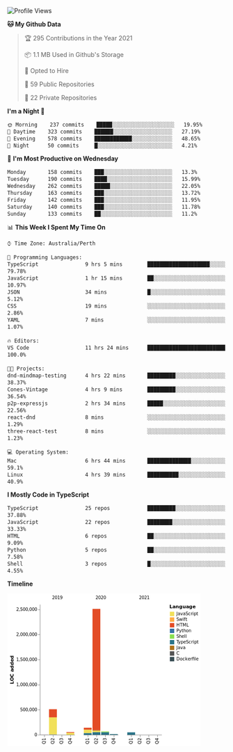 <!--START_SECTION:waka-->
![Profile Views](http://img.shields.io/badge/Profile%20Views-0-blue)

**🐱 My Github Data** 

> 🏆 295 Contributions in the Year 2021
 > 
> 📦 1.1 MB Used in Github's Storage 
 > 
> 💼 Opted to Hire
 > 
> 📜 59 Public Repositories 
 > 
> 🔑 22 Private Repositories  
 > 
**I'm a Night 🦉** 

```text
🌞 Morning    237 commits    █████░░░░░░░░░░░░░░░░░░░░   19.95% 
🌆 Daytime    323 commits    ██████░░░░░░░░░░░░░░░░░░░   27.19% 
🌃 Evening    578 commits    ████████████░░░░░░░░░░░░░   48.65% 
🌙 Night      50 commits     █░░░░░░░░░░░░░░░░░░░░░░░░   4.21%

```
📅 **I'm Most Productive on Wednesday** 

```text
Monday       158 commits    ███░░░░░░░░░░░░░░░░░░░░░░   13.3% 
Tuesday      190 commits    ████░░░░░░░░░░░░░░░░░░░░░   15.99% 
Wednesday    262 commits    █████░░░░░░░░░░░░░░░░░░░░   22.05% 
Thursday     163 commits    ███░░░░░░░░░░░░░░░░░░░░░░   13.72% 
Friday       142 commits    ███░░░░░░░░░░░░░░░░░░░░░░   11.95% 
Saturday     140 commits    ███░░░░░░░░░░░░░░░░░░░░░░   11.78% 
Sunday       133 commits    ██░░░░░░░░░░░░░░░░░░░░░░░   11.2%

```


📊 **This Week I Spent My Time On** 

```text
⌚︎ Time Zone: Australia/Perth

💬 Programming Languages: 
TypeScript               9 hrs 5 mins        ████████████████████░░░░░   79.78% 
JavaScript               1 hr 15 mins        ██░░░░░░░░░░░░░░░░░░░░░░░   10.97% 
JSON                     34 mins             █░░░░░░░░░░░░░░░░░░░░░░░░   5.12% 
CSS                      19 mins             ░░░░░░░░░░░░░░░░░░░░░░░░░   2.86% 
YAML                     7 mins              ░░░░░░░░░░░░░░░░░░░░░░░░░   1.07%

🔥 Editors: 
VS Code                  11 hrs 24 mins      █████████████████████████   100.0%

🐱‍💻 Projects: 
dnd-mindmap-testing      4 hrs 22 mins       █████████░░░░░░░░░░░░░░░░   38.37% 
Cones-Vintage            4 hrs 9 mins        █████████░░░░░░░░░░░░░░░░   36.54% 
p2p-expressjs            2 hrs 34 mins       █████░░░░░░░░░░░░░░░░░░░░   22.56% 
react-dnd                8 mins              ░░░░░░░░░░░░░░░░░░░░░░░░░   1.29% 
three-react-test         8 mins              ░░░░░░░░░░░░░░░░░░░░░░░░░   1.23%

💻 Operating System: 
Mac                      6 hrs 44 mins       ██████████████░░░░░░░░░░░   59.1% 
Linux                    4 hrs 39 mins       ██████████░░░░░░░░░░░░░░░   40.9%

```

**I Mostly Code in TypeScript** 

```text
TypeScript               25 repos            █████████░░░░░░░░░░░░░░░░   37.88% 
JavaScript               22 repos            ████████░░░░░░░░░░░░░░░░░   33.33% 
HTML                     6 repos             ██░░░░░░░░░░░░░░░░░░░░░░░   9.09% 
Python                   5 repos             ██░░░░░░░░░░░░░░░░░░░░░░░   7.58% 
Shell                    3 repos             █░░░░░░░░░░░░░░░░░░░░░░░░   4.55%

```


**Timeline**

![Chart not found](https://raw.githubusercontent.com/NWylynko/NWylynko/main/charts/bar_graph.png) 


<!--END_SECTION:waka-->

